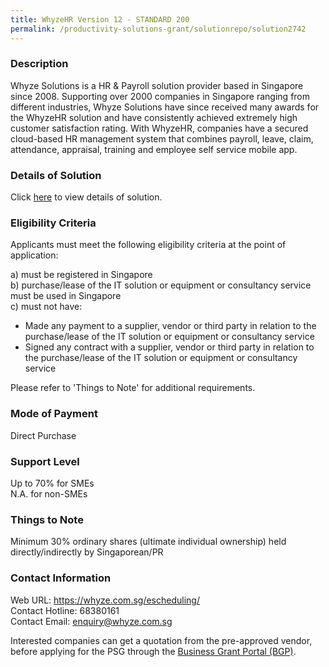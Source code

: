 ```yaml
---
title: WhyzeHR Version 12 - STANDARD 200
permalink: /productivity-solutions-grant/solutionrepo/solution2742
---
```


### Description

Whyze Solutions is a HR & Payroll solution provider based in Singapore since 2008. Supporting over 2000 companies in Singapore ranging from different industries, Whyze Solutions have since received many awards for the WhyzeHR solution and have consistently achieved extremely high customer satisfaction rating. With WhyzeHR, companies have a secured cloud-based HR management system that combines payroll, leave, claim, attendance, appraisal, training and employee self service mobile app.

### Details of Solution

Click <a href='https://www.gobusiness.gov.sg/images/psg/WhyzeHR_20210277_Desensitised_Annex_3_Part_4.pdf' target='_blank' rel='noopener'>here</a> to view details of solution.

### Eligibility Criteria

Applicants must meet the following eligibility criteria at the point of application:

a) must be registered in Singapore <br>
b) purchase/lease of the IT solution or equipment or consultancy service must be used in Singapore <br>
c) must not have:
- Made any payment to a supplier, vendor or third party in relation to the purchase/lease of the IT solution or equipment or consultancy service
- Signed any contract with a supplier, vendor or third party in relation to the purchase/lease of the IT solution or equipment or consultancy service

Please refer to 'Things to Note' for additional requirements.

### Mode of Payment
Direct Purchase

### Support Level
Up to 70% for SMEs <br>
N.A. for non-SMEs

### Things to Note
Minimum 30% ordinary shares (ultimate individual ownership) held directly/indirectly by Singaporean/PR

### Contact Information
Web URL: https://whyze.com.sg/escheduling/ <br>Contact Hotline: 68380161 <br>Contact Email: enquiry@whyze.com.sg <br>

Interested companies can get a quotation from the pre-approved vendor, before applying for the PSG through the <a target='_blank' rel='noopener' href='https://www.businessgrants.gov.sg/'>Business Grant Portal (BGP)</a>.
